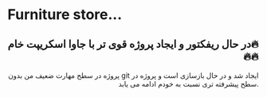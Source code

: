 # Furniture store...

<h2 align="right">
 در حال ریفکتور و ایجاد پروژه قوی تر با جاوا اسکریپت خام🔥🔥🔥</h2>


<p align="right">
  پروژه در سطح مهارت ضعیف من بدون git ایجاد شد و در حال بازسازی است و پروژه در سطح پیشرفته تری نسبت به خودم ادامه می یابد.
</p>
